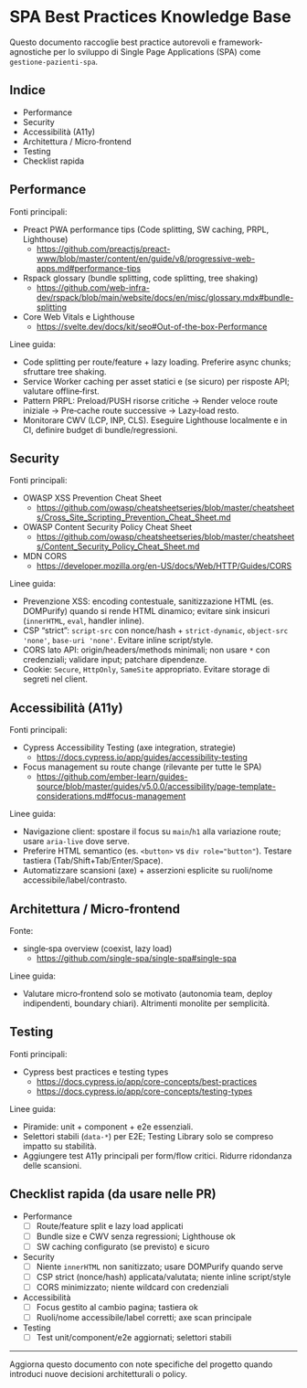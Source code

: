 # SPA Best Practices Knowledge Base

Questo documento raccoglie best practice autorevoli e framework-agnostiche per lo sviluppo di Single Page Applications (SPA) come `gestione-pazienti-spa`.

## Indice
- Performance
- Security
- Accessibilità (A11y)
- Architettura / Micro‑frontend
- Testing
- Checklist rapida

## Performance
Fonti principali:
- Preact PWA performance tips (Code splitting, SW caching, PRPL, Lighthouse)
  - https://github.com/preactjs/preact-www/blob/master/content/en/guide/v8/progressive-web-apps.md#performance-tips
- Rspack glossary (bundle splitting, code splitting, tree shaking)
  - https://github.com/web-infra-dev/rspack/blob/main/website/docs/en/misc/glossary.mdx#bundle-splitting
- Core Web Vitals e Lighthouse
  - https://svelte.dev/docs/kit/seo#Out-of-the-box-Performance

Linee guida:
- Code splitting per route/feature + lazy loading. Preferire async chunks; sfruttare tree shaking.
- Service Worker caching per asset statici e (se sicuro) per risposte API; valutare offline‑first.
- Pattern PRPL: Preload/PUSH risorse critiche → Render veloce route iniziale → Pre‑cache route successive → Lazy‑load resto.
- Monitorare CWV (LCP, INP, CLS). Eseguire Lighthouse localmente e in CI, definire budget di bundle/regressioni.

## Security
Fonti principali:
- OWASP XSS Prevention Cheat Sheet
  - https://github.com/owasp/cheatsheetseries/blob/master/cheatsheets/Cross_Site_Scripting_Prevention_Cheat_Sheet.md
- OWASP Content Security Policy Cheat Sheet
  - https://github.com/owasp/cheatsheetseries/blob/master/cheatsheets/Content_Security_Policy_Cheat_Sheet.md
- MDN CORS
  - https://developer.mozilla.org/en-US/docs/Web/HTTP/Guides/CORS

Linee guida:
- Prevenzione XSS: encoding contestuale, sanitizzazione HTML (es. DOMPurify) quando si rende HTML dinamico; evitare sink insicuri (`innerHTML`, `eval`, handler inline).
- CSP “strict”: `script-src` con nonce/hash + `strict-dynamic`, `object-src 'none'`, `base-uri 'none'`. Evitare inline script/style.
- CORS lato API: origin/headers/methods minimali; non usare `*` con credenziali; validare input; patchare dipendenze.
- Cookie: `Secure`, `HttpOnly`, `SameSite` appropriato. Evitare storage di segreti nel client.

## Accessibilità (A11y)
Fonti principali:
- Cypress Accessibility Testing (axe integration, strategie)
  - https://docs.cypress.io/app/guides/accessibility-testing
- Focus management su route change (rilevante per tutte le SPA)
  - https://github.com/ember-learn/guides-source/blob/master/guides/v5.0.0/accessibility/page-template-considerations.md#focus-management

Linee guida:
- Navigazione client: spostare il focus su `main`/`h1` alla variazione route; usare `aria-live` dove serve.
- Preferire HTML semantico (es. `<button>` vs `div role="button"`). Testare tastiera (Tab/Shift+Tab/Enter/Space).
- Automatizzare scansioni (axe) + asserzioni esplicite su ruoli/nome accessibile/label/contrasto.

## Architettura / Micro‑frontend
Fonte:
- single‑spa overview (coexist, lazy load)
  - https://github.com/single-spa/single-spa#single-spa

Linee guida:
- Valutare micro‑frontend solo se motivato (autonomia team, deploy indipendenti, boundary chiari). Altrimenti monolite per semplicità.

## Testing
Fonti principali:
- Cypress best practices e testing types
  - https://docs.cypress.io/app/core-concepts/best-practices
  - https://docs.cypress.io/app/core-concepts/testing-types

Linee guida:
- Piramide: unit + component + e2e essenziali. 
- Selettori stabili (`data-*`) per E2E; Testing Library solo se compreso impatto su stabilità.
- Aggiungere test A11y principali per form/flow critici. Ridurre ridondanza delle scansioni.

## Checklist rapida (da usare nelle PR)
- Performance
  - [ ] Route/feature split e lazy load applicati
  - [ ] Bundle size e CWV senza regressioni; Lighthouse ok
  - [ ] SW caching configurato (se previsto) e sicuro
- Security
  - [ ] Niente `innerHTML` non sanitizzato; usare DOMPurify quando serve
  - [ ] CSP strict (nonce/hash) applicata/valutata; niente inline script/style
  - [ ] CORS minimizzato; niente wildcard con credenziali
- Accessibilità
  - [ ] Focus gestito al cambio pagina; tastiera ok
  - [ ] Ruoli/nome accessibile/label corretti; axe scan principale
- Testing
  - [ ] Test unit/component/e2e aggiornati; selettori stabili

---
Aggiorna questo documento con note specifiche del progetto quando introduci nuove decisioni architetturali o policy.
